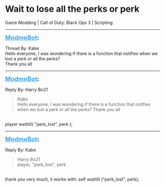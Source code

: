 # Wait to lose all the perks or perk
Game Modding | Call of Duty: Black Ops 3 | Scripting

---
<strong style="font-size: 1.4em;"><span style="text-decoration: underline;text-decoration-color: #34a7f9;"><span style="color:#34a7f9;">ModmeBot</span></span>:</strong>

<p>Thread By: Kabe<br />Hello everyone, I was wondering if there is a function that notifies when we lost a perk or all the perks?<br />Thank you all</p>

---
<strong style="font-size: 1.4em;"><span style="text-decoration: underline;text-decoration-color: #34a7f9;"><span style="color:#34a7f9;">ModmeBot</span></span>:</strong>

<p>Reply By: Harry Bo21<br /><blockquote><em>Kabe</em><br />Hello everyone, I was wondering if there is a function that notifies when we lost a perk or all the perks? Thank you all</blockquote><br />player waittill( &quot;perk_lost&quot;, perk );</p>

---
<strong style="font-size: 1.4em;"><span style="text-decoration: underline;text-decoration-color: #34a7f9;"><span style="color:#34a7f9;">ModmeBot</span></span>:</strong>

<p>Reply By: Kabe<br /><blockquote><em>Harry Bo21</em><br />player,  &quot;perk_lost&quot;, perk</blockquote><br /> thank you very much, it works with: self waittill (&quot;perk_lost&quot;, perk);</p>
